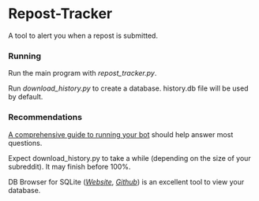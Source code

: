 # Repost-Tracker
A tool to alert you when a repost is submitted.

### Running
Run the main program with *repost_tracker.py*.

Run *download_history.py* to create a database. history.db file will be used by default.

### Recommendations
[A comprehensive guide to running your bot](redd.it/3d3iss) should help answer most questions.

Expect download_history.py to take a while (depending on the size of your subreddit). It may finish before 100%.

DB Browser for SQLite (*[Website](http://sqlitebrowser.org/)*, *[Github](https://github.com/sqlitebrowser/sqlitebrowser)*) is an excellent tool to view your database.
